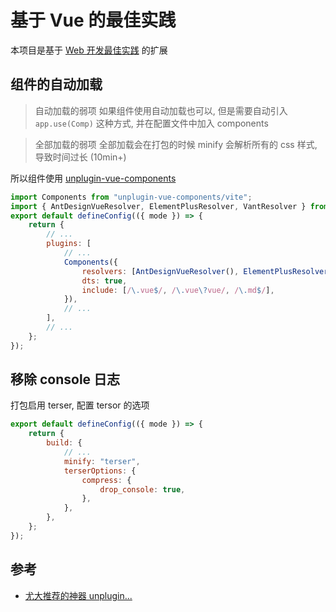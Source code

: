 # 基于 Vue 的最佳实践

本项目是基于 [Web 开发最佳实践](../core/best-practice.md) 的扩展

## 组件的自动加载

> 自动加载的弱项
> 如果组件使用自动加载也可以, 但是需要自动引入 `app.use(Comp)` 这种方式, 并在配置文件中加入 components

> 全部加载的弱项
> 全部加载会在打包的时候 minify 会解析所有的 css 样式, 导致时间过长 (10min+)

所以组件使用 [unplugin-vue-components](https://github.com/antfu/unplugin-vue-components)

```js
import Components from "unplugin-vue-components/vite";
import { AntDesignVueResolver, ElementPlusResolver, VantResolver } from "unplugin-vue-components/resolvers";
export default defineConfig(({ mode }) => {
	return {
		// ...
		plugins: [
			// ...
			Components({
				resolvers: [AntDesignVueResolver(), ElementPlusResolver(), VantResolver()],
				dts: true,
				include: [/\.vue$/, /\.vue\?vue/, /\.md$/],
			}),
			// ...
		],
		// ...
	};
});
```

## 移除 console 日志

打包启用 terser, 配置 tersor 的选项

```js
export default defineConfig(({ mode }) => {
	return {
		build: {
			// ...
			minify: "terser",
			terserOptions: {
				compress: {
					drop_console: true,
				},
			},
		},
	};
});
```

## 参考

-   [尤大推荐的神器 unplugin...](https://juejin.cn/post/7012446423367024676)
